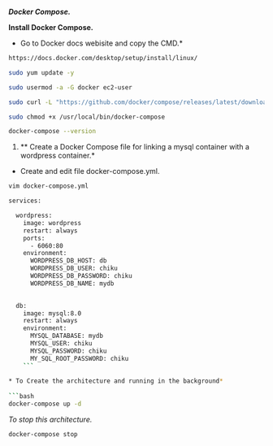 ***Docker Compose.***

**Install Docker Compose.**

* Go to Docker docs webisite and copy the CMD.*

```bash
https://docs.docker.com/desktop/setup/install/linux/
```

```bash
sudo yum update -y
```

```bash
sudo usermod -a -G docker ec2-user
```

```bash
sudo curl -L "https://github.com/docker/compose/releases/latest/download/docker-compose-$(uname -s)-$(uname -m)" -o /usr/local/bin/docker-compose
```

```bash
sudo chmod +x /usr/local/bin/docker-compose
```

```bash
docker-compose --version
```
1. ** Create a Docker Compose file for linking a mysql container with a wordpress container.*

* Create and edit file docker-compose.yml.

```bash 
vim docker-compose.yml
```

```bash
services:

  wordpress:
    image: wordpress
    restart: always
    ports:
      - 6060:80
    environment:
      WORDPRESS_DB_HOST: db
      WORDPRESS_DB_USER: chiku
      WORDPRESS_DB_PASSWORD: chiku
      WORDPRESS_DB_NAME: mydb
    

  db:
    image: mysql:8.0
    restart: always
    environment:
      MYSQL_DATABASE: mydb
      MYSQL_USER: chiku
      MYSQL_PASSWORD: chiku
      MY_SQL_ROOT_PASSWORD: chiku
    ```
	
* To Create the architecture and running in the background*
	
```bash 
docker-compose up -d 
```
	
*To stop this architecture.*

```
docker-compose stop
```


	
